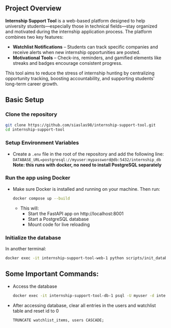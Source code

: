 ## Project Overview

**Internship Support Tool** is a web-based platform designed to help university students—especially those in technical fields—stay organized and motivated during the internship application process. The platform combines two key features:

- **Watchlist Notifications** – Students can track specific companies and receive alerts when new internship opportunities are posted.
- **Motivational Tools** – Check-ins, reminders, and gamified elements like streaks and badges encourage consistent progress.

This tool aims to reduce the stress of internship hunting by centralizing opportunity tracking, boosting accountability, and supporting students' long-term career growth.

## Basic Setup

### Clone the repository

```bash
git clone https://github.com/siaslas98/internship-support-tool.git
cd internship-support-tool
```

### Setup Environment Variables

- Create a `.env` file in the root of the repository and add the following line:
  `DATABASE_URL=postgresql://myuser:mypassword@db:5432/internship_db`
  **Note: this runs with docker, no need to install PostgreSQL separately**

### Run the app using Docker

- Make sure Docker is installed and running on your machine. Then run:
  ```bash
  docker compose up --build
  ```
  - This will:
    - Start the FastAPI app on http://localhost:8001
    - Start a PostgreSQL database
    - Mount code for live reloading

### Initialize the database

In another terminal:

```bash
docker exec -it internship-support-tool-web-1 python scripts/init_database.py
```

## Some Important Commands:

- Access the database
  ```bash
  docker exec -it internship-support-tool-db-1 psql -U myuser -d internship_db
  ```
- After accessing database, clear all entries in the users and watchlist table and reset id to 0
  ```
  TRUNCATE watchlist_items, users CASCADE;
  ```
